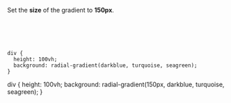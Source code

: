Set the **size** of the gradient to **150px**.

<codeblock language="css" type="exercise" testMode="fixedInput">
<code>
<panel language="html">
<div></div>
</panel>
<panel language="css">
div {
  height: 100vh;
  background: radial-gradient(darkblue, turquoise, seagreen);
}
</panel>
</code>

<solution>
div {
  height: 100vh;
  background: radial-gradient(150px, darkblue, turquoise, seagreen);
}
</solution>
</codeblock>
